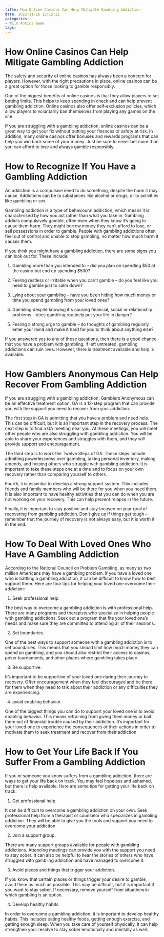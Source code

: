 ```yaml
---
title: How Online Casinos Can Help Mitigate Gambling Addiction
date: 2022-11-16 12:15:21
categories:
- Wild Antics Game
tags:
---
```



#  How Online Casinos Can Help Mitigate Gambling Addiction

The safety and security of online casinos has always been a concern for players. However, with the right precautions in place, online casinos can be a great option for those looking to gamble responsibly.

One of the biggest benefits of online casinos is that they allow players to set betting limits. This helps to keep spending in check and can help prevent gambling addiction. Online casinos also offer self-exclusion policies, which allow players to voluntarily ban themselves from playing any games on the site.

If you are struggling with a gambling addiction, online casinos can be a great way to get your fix without putting your finances or safety at risk. In addition, many online casinos offer bonuses and rewards programs that can help you win back some of your money. Just be sure to never bet more than you can afford to lose and always gamble responsibly.

#  How to Recognize If You Have a Gambling Addiction 

An addiction is a compulsive need to do something, despite the harm it may cause. Addictions can be to substances like alcohol or drugs, or to activities like gambling or sex.

Gambling addiction is a type of behavioural addiction, which means it is characterised by how you act rather than what you take in. Gambling addicts compulsively gamble, often even when they know it’s going to cause them harm. They might borrow money they can’t afford to lose, or sell possessions in order to gamble. People with gambling addictions often feel out of control and unable to stop gambling, no matter how much harm it causes them.

If you think you might have a gambling addiction, there are some signs you can look out for. These include:

1) Gambling more than you intended to – did you plan on spending $50 at the casino but end up spending $500?

2) Feeling restless or irritable when you can't gamble – do you feel like you need to gamble just to calm down?

3) Lying about your gambling – have you been hiding how much money or time you spend gambling from your loved ones?

4) Gambling despite knowing it's causing financial, social or relationship problems – does gambling routinely put your life in danger?

5) Feeling a strong urge to gamble – do thoughts of gambling regularly enter your mind and make it hard for you to think about anything else?

If you answered yes to any of these questions, then there is a good chance that you have a problem with gambling. If left untreated, gambling addictions can ruin lives. However, there is treatment available and help is available.

#  How Gamblers Anonymous Can Help Recover From Gambling Addiction 

If you are struggling with a gambling addiction, Gamblers Anonymous can be an effective treatment option. GA is a 12-step program that can provide you with the support you need to recover from your addiction.

The first step in GA is admitting that you have a problem and need help. This can be difficult, but it is an important step in the recovery process. The next step is to find a GA meeting near you. At these meetings, you will meet other people who are also struggling with gambling addiction. You will be able to share your experiences and struggles with them, and they will provide support and encouragement.

The third step is to work the Twelve Steps of GA. These steps include admitting powerlessness over gambling, taking personal inventory, making amends, and helping others who struggle with gambling addiction. It is important to take these steps one at a time and to focus on your own recovery rather than comparing yourself to others.

Fourth, it is essential to develop a strong support system. This includes friends and family members who will be there for you when you need them. It is also important to have healthy activities that you can do when you are not working on your recovery. This can help prevent relapse in the future.

Finally, it is important to stay positive and stay focused on your goal of recovering from gambling addiction. Don't give up if things get tough – remember that the journey of recovery is not always easy, but it is worth it in the end.

#  How To Deal With Loved Ones Who Have A Gambling Addiction 

According to the National Council on Problem Gambling, as many as two million Americans may have a gambling problem. If you have a loved one who is battling a gambling addiction, it can be difficult to know how to best support them. Here are four tips for helping your loved one overcome their addiction:

1. Seek professional help.

The best way to overcome a gambling addiction is with professional help. There are many programs and therapists who specialize in helping people with gambling addictions. Seek out a program that fits your loved one’s needs and make sure they are committed to attending all of their sessions.

2. Set boundaries.

One of the best ways to support someone with a gambling addiction is to set boundaries. This means that you should limit how much money they can spend on gambling, and you should also restrict their access to casinos, poker tournaments, and other places where gambling takes place.

3. Be supportive.

It’s important to be supportive of your loved one during their journey to recovery. Offer encouragement when they feel discouraged and be there for them when they need to talk about their addiction or any difficulties they are experiencing.

4. avoid enabling behavior.

One of the biggest things you can do to support your loved one is to avoid enabling behavior. This means refraining from giving them money or bail them out of financial trouble caused by their addiction. It’s important for your loved one to experience the consequences of their actions in order to motivate them to seek treatment and recover from their addiction

#  How to Get Your Life Back If You Suffer From a Gambling Addiction

If you or someone you know suffers from a gambling addiction, there are ways to get your life back on track. You may feel hopeless and ashamed, but there is help available. Here are some tips for getting your life back on track:

1. Get professional help.

It can be difficult to overcome a gambling addiction on your own. Seek professional help from a therapist or counselor who specializes in gambling addiction. They will be able to give you the tools and support you need to overcome your addiction.

2. Join a support group.

There are many support groups available for people with gambling addictions. Attending meetings can provide you with the support you need to stay sober. It can also be helpful to hear the stories of others who have struggled with gambling addiction and have managed to overcome it.

3. Avoid places and things that trigger your addiction.

If you know that certain places or things trigger your desire to gamble, avoid them as much as possible. This may be difficult, but it is important if you want to stay sober. If necessary, remove yourself from situations in which gambling is an option.

4. Develop healthy habits.

In order to overcome a gambling addiction, it is important to develop healthy habits. This includes eating healthy foods, getting enough exercise, and getting enough sleep. When you take care of yourself physically, it can help strengthen your resolve to stay sober emotionally and mentally as well.